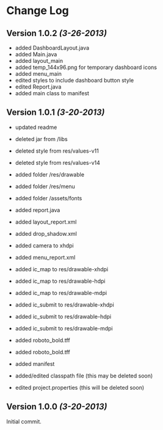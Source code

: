 Change Log
===============================================================================

Version 1.0.2 *(3-26-2013)*
----------------------------
* added DashboardLayout.java
* added Main.java
* added layout_main
* added temp_144x96.png for temporary dashboard icons
* added menu_main
* edited styles to include dashboard button style
* edited Report.java
* added main class to manifest


Version 1.0.1 *(3-20-2013)*
----------------------------
* updated readme

* deleted jar from /libs
* deleted style from res/values-v11
* deleted style from res/values-v14

* added folder /res/drawable
* added folder /res/menu
* added folder /assets/fonts
* added report.java
* added layout_report.xml
* added drop_shadow.xml
* added camera to xhdpi
* added menu_report.xml
* added ic_map to res/drawable-xhdpi
* added ic_map to res/drawable-hdpi
* added ic_map to res/drawable-mdpi
* added ic_submit to res/drawable-xhdpi
* added ic_submit to res/drawable-hdpi
* added ic_submit to res/drawable-mdpi
* added roboto_bold.tff
* added roboto_bold.tff
* added manifest
* added/edited classpath file (this may be deleted soon)
* edited project.properties (this will be deleted soon)


Version 1.0.0 *(3-20-2013)*
----------------------------
Initial commit.